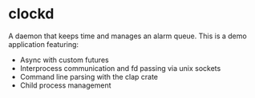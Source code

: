 # clockd
A daemon that keeps time and manages an alarm queue. This is a demo application
featuring:

- Async with custom futures
- Interprocess communication and fd passing via unix sockets
- Command line parsing with the clap crate
- Child process management
